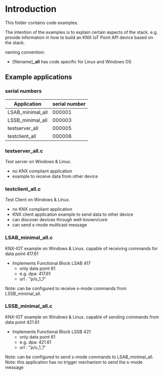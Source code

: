 # Introduction

This folder contains code examples.

The intention of the examples is to explain certain aspects of the stack.
e.g. provide information in how to build an KNX IoT Point API device based on the stack.

naming convention:

- [filename]**_all** has code specific for Linux and Windows OS

## Example applications

### serial numbers

| Application       | serial number |
| ----------------- | ----------- |
| LSAB_minimal_all  | 000001 |
| LSSB_minimal_all  | 000003 |
| testserver_all    | 000005 |
| testclient_all    | 000006 |

### testserver_all.c

Test server on Windows & Linux.

- no KNX compliant application
- example to receive data from other device

### testclient_all.c

Test Client on Windows & Linux.

- no KNX compliant application
- KNX client application
   example to send data to other device
- can discover devices through well-known/core
- can send s-mode multicast message

### LSAB_minimal_all.c

KNX-IOT example on Windows & Linux.
capable of receiving commands for data point 417.61

- Implements Functional Block LSAB 417
  - only data point 61
  - e.g. dpa: 417.61
  - url : "p/o_1_1"

Note: can be configured to receive s-mode commands from LSSB_minimal_all.

### LSSB_minimal_all.c

KNX-IOT example on Windows & Linux.
capable of sending commands from data point 421.61

- Implements Functional Block LSSB 421
  - only data point 61
  - e.g. dpa: 421.61
  - url : "p/o_1_1"

Note: can be configured to send s-mode commands to LSAB_minimal_all.
Note: this application has no trigger mechanism to send the s-mode message
